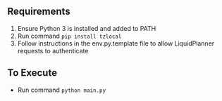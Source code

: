 ## Requirements

1. Ensure Python 3 is installed and added to PATH
2. Run command `pip install tzlocal`
3. Follow instructions in the env.py.template file to allow LiquidPlanner requests to authenticate


## To Execute

- Run command `python main.py`
